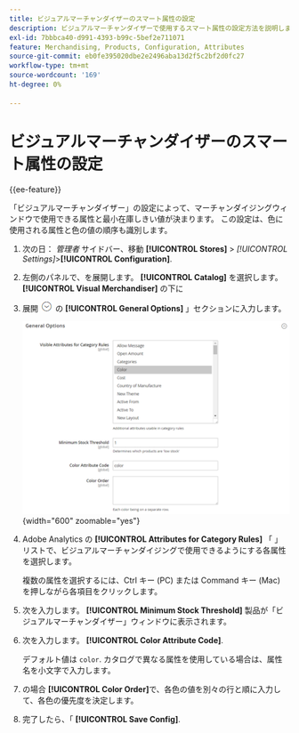 ```yaml
---
title: ビジュアルマーチャンダイザーのスマート属性の設定
description: ビジュアルマーチャンダイザーで使用するスマート属性の設定方法を説明します。
exl-id: 7bbbca40-d991-4393-b99c-5bef2e711071
feature: Merchandising, Products, Configuration, Attributes
source-git-commit: eb0fe395020dbe2e2496aba13d2f5c2bf2d0fc27
workflow-type: tm+mt
source-wordcount: '169'
ht-degree: 0%

---
```


# ビジュアルマーチャンダイザーのスマート属性の設定

{{ee-feature}}

「ビジュアルマーチャンダイザー」の設定によって、マーチャンダイジングウィンドウで使用できる属性と最小在庫しきい値が決まります。 この設定は、色に使用される属性と色の値の順序も識別します。

1. 次の日： _管理者_ サイドバー、移動 **[!UICONTROL Stores]** > _[!UICONTROL Settings]_>**[!UICONTROL Configuration]**.

1. 左側のパネルで、を展開します。 **[!UICONTROL Catalog]** を選択します。 **[!UICONTROL Visual Merchandiser]** の下に

1. 展開 ![拡張セレクター](../assets/icon-display-expand.png) の **[!UICONTROL General Options]** 」セクションに入力します。

   ![カタログの設定 — ビジュアルマーチャンダイザー](../configuration-reference/catalog/assets/catalog-visual-merchandiser-general-options.png){width="600" zoomable="yes"}

1. Adobe Analytics の **[!UICONTROL Attributes for Category Rules]** 「 」リストで、ビジュアルマーチャンダイジングで使用できるようにする各属性を選択します。

   複数の属性を選択するには、Ctrl キー (PC) または Command キー (Mac) を押しながら各項目をクリックします。

1. 次を入力します。 **[!UICONTROL Minimum Stock Threshold]** 製品が「ビジュアルマーチャンダイザー」ウィンドウに表示されます。

1. 次を入力します。 **[!UICONTROL Color Attribute Code]**.

   デフォルト値は `color`. カタログで異なる属性を使用している場合は、属性名を小文字で入力します。

1. の場合 **[!UICONTROL Color Order]**&#x200B;で、各色の値を別々の行と順に入力して、各色の優先度を決定します。

1. 完了したら、「 **[!UICONTROL Save Config]**.
